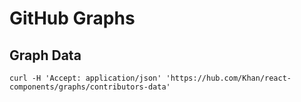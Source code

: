 GitHub Graphs
===
Graph Data
---
```
curl -H 'Accept: application/json' 'https://hub.com/Khan/react-components/graphs/contributors-data'
```
